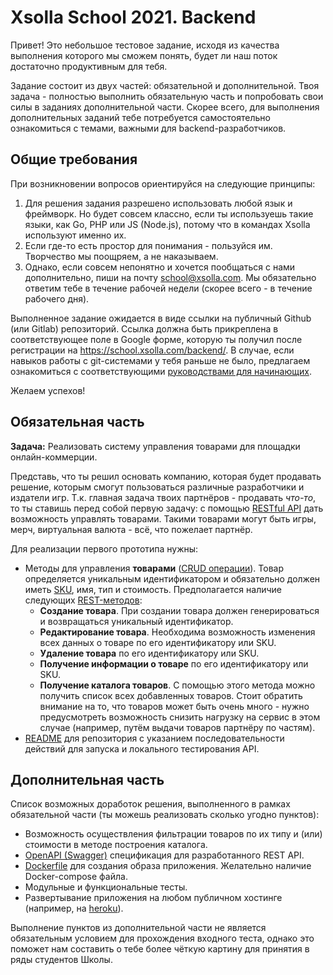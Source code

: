 # Xsolla School 2021. Backend

Привет! Это небольшое тестовое задание, исходя из качества выполнения которого мы сможем понять, будет ли наш поток достаточно продуктивным для тебя.

Задание состоит из двух частей: обязательной и дополнительной. 
Твоя задача - полностью выполнить обязательную часть и попробовать свои силы в заданиях дополнительной части. Скорее всего, для выполнения дополнительных заданий тебе потребуется самостоятельно ознакомиться с темами, важными для backend-разработчиков.

## Общие требования

При возникновении вопросов ориентируйся на следующие принципы:
1. Для решения задания разрешено использовать любой язык и фреймворк. Но будет совсем классно, если ты используешь такие языки, как Go, PHP или JS (Node.js), потому что в командах Xsolla используют именно их.
2. Если где-то есть простор для понимания - пользуйся им. Творчество мы поощряем, а не наказываем.
3. Однако, если совсем непонятно и хочется пообщаться с нами дополнительно, пиши на почту school@xsolla.com. Мы обязательно ответим тебе в течение рабочей недели (скорее всего - в течение рабочего дня).

Выполненное задание ожидается в виде ссылки на публичный Github (или Gitlab) репозиторий. Ссылка должна быть прикреплена в соответствующее поле в Google форме, которую ты получил после регистрации на https://school.xsolla.com/backend/. В случае, если навыков работы с git-системами у тебя раньше не было, предлагаем ознакомиться с соответствующими [руководствами для начинающих](https://proglib.io/p/git-for-half-an-hour). 

Желаем успехов!

## Обязательная часть

**Задача:** Реализовать систему управления товарами для площадки онлайн-коммерции. 

Представь, что ты решил основать компанию, которая будет продавать решение, которым смогут пользоваться различные разработчики и издатели игр. Т.к. главная задача твоих партнёров - продавать *что-то*, то ты ставишь перед собой первую задачу: с помощью [RESTful API](https://searchapparchitecture.techtarget.com/definition/RESTful-API) дать возможность управлять товарами. Такими товарами могут быть игры, мерч, виртуальная валюта - всё, что пожелает партнёр. 

Для реализации первого прототипа нужны:
- Методы для управления **товарами** ([CRUD операции](https://ru.wikipedia.org/wiki/CRUD)). Товар определяется уникальным идентификатором и обязательно должен иметь [SKU](https://ru.wikipedia.org/wiki/SKU), имя, тип и стоимость. Предполагается наличие следующих [REST-методов](https://restfulapi.net/http-methods):
  - **Создание товара**. При создании товара должен генерироваться и возвращаться уникальный идентификатор.
  - **Редактирование товара**. Необходима возможность изменения всех данных о товаре по его идентификатору или SKU.
  - **Удаление товара** по его идентификатору или SKU. 
  - **Получение информации о товаре** по его идентификатору или SKU.
  - **Получение каталога товаров**. C помощью этого метода можно получить список всех добавленных товаров. Стоит обратить внимание на то, что товаров может быть очень много - нужно предусмотреть возможность снизить нагрузку на сервис в этом случае (например, путём выдачи товаров партнёру по частям).
- [README](https://techrocks.ru/2019/04/16/good-readme-on-github/) для репозитория с указанием последовательности действий для запуска и локального тестирования API.


## Дополнительная часть

Cписок возможных доработок решения, выполненного в рамках обязательной части (ты можешь реализовать сколько угодно пунктов):

- Возможность осуществления фильтрации товаров по их типу и (или) стоимости в методе построения каталога.
- [OpenAPI (Swagger)](https://starkovden.github.io/introduction-openapi-and-swagger.html) спецификация для разработанного REST API.
- [Dockerfile](https://www.youtube.com/watch?v=QF4ZF857m44) для создания образа приложения. Желательно наличие Docker-compose файлa.
- Модульные и функциональные тесты. 
- Развертывание приложения на любом публичном хостинге (например, на [heroku](https://www.heroku.com/)).

Выполнение пунктов из дополнительной части не является обязательным условием для прохождения входного теста, однако это поможет нам составить о тебе более чёткую картину для принятия в ряды студентов Школы. 
